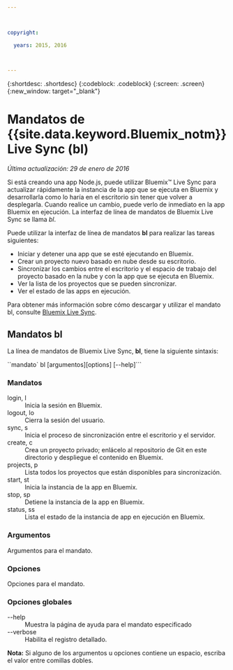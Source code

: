 ```yaml
---

 

copyright:

  years: 2015, 2016

 

---
```


{:shortdesc: .shortdesc}
{:codeblock: .codeblock}
{:screen: .screen}
{:new_window: target="_blank"}

# Mandatos de {{site.data.keyword.Bluemix_notm}} Live Sync (bl)

*Última actualización: 29 de enero de 2016*

Si está creando una app Node.js, puede utilizar Bluemix™ Live Sync para actualizar rápidamente la instancia de la app que se ejecuta en Bluemix y desarrollarla como lo haría en el escritorio sin tener que volver a desplegarla. Cuando realice un cambio, puede verlo de inmediato en la app Bluemix en ejecución. La interfaz de línea de mandatos de Bluemix Live Sync se llama *bl*.

Puede utilizar la interfaz de línea de mandatos **bl** para realizar las tareas siguientes:

* Iniciar y detener una app que se esté ejecutando en Bluemix.
* Crear un proyecto nuevo basado en nube desde su escritorio.
* Sincronizar los cambios entre el escritorio y el espacio de trabajo del proyecto basado en la nube y con la app que se ejecuta en Bluemix.
* Ver la lista de los proyectos que se pueden sincronizar.
* Ver el estado de las apps en ejecución.

Para obtener más información sobre cómo descargar y utilizar el mandato bl, consulte [Bluemix Live Sync](../develop/bluemixlive.html).

## Mandatos bl

La línea de mandatos de Bluemix Live Sync, **bl**, tiene la siguiente sintaxis:

``mandato` bl [argumentos][options] [--help]```

### Mandatos
<dl>
<dt>login, l</dt>
<dd>Inicia la sesión en Bluemix.</dd>
<dt>logout, lo</dt>
<dd>Cierra la sesión del usuario.</dd>
<dt>sync, s</dt>
<dd>Inicia el proceso de sincronización entre el escritorio y el servidor.</dd>
<dt>create, c</dt>
<dd>Crea un proyecto privado; enlácelo al repositorio de Git en este directorio y despliegue el contenido en Bluemix.</dd>
<dt>projects, p</dt>
<dd>Lista todos los proyectos que están disponibles para sincronización.</dd>
<dt>start, st</dt>
<dd>Inicia la instancia de la app en Bluemix.</dd>
<dt>stop, sp</dt>
<dd>Detiene la instancia de la app en Bluemix.</dd>
<dt>status, ss</dt>
<dd>Lista el estado de la instancia de app en ejecución en Bluemix.</dd>
</dl>

### Argumentos
Argumentos para el mandato.

### Opciones
Opciones para el mandato.

### Opciones globales
<dl>
<dt>--help</dt>
<dd>Muestra la página de ayuda para el mandato especificado</dd>
<dt>--verbose</dt>
<dd>Habilita el registro detallado.</dd>
</dl>

**Nota:** Si alguno de los argumentos u opciones contiene un espacio, escriba el valor entre comillas dobles.
